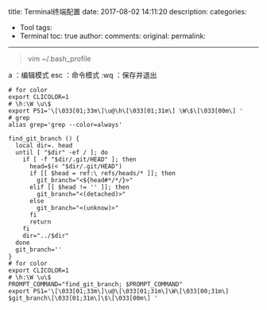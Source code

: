 title:  Terminal终端配置
date: 2017-08-02 14:11:20
description: 
categories:
- Tool
tags:
- Terminal
toc: true
author:
comments:
original:
permalink: 
---
> vim ~/.bash_profile

a ：编辑模式
esc ：命令模式
:wq ：保存并退出

<!-- more -->


```
# for color
export CLICOLOR=1
# \h:\W \u\$
export PS1='\[\033[01;33m\]\u@\h\[\033[01;31m\] \W\$\[\033[00m\] '
# grep
alias grep='grep --color=always'
```

```
find_git_branch () {
  local dir=. head
  until [ "$dir" -ef / ]; do
    if [ -f "$dir/.git/HEAD" ]; then
      head=$(< "$dir/.git/HEAD")
      if [[ $head = ref:\ refs/heads/* ]]; then
        git_branch="<${head#*/*/}>"
      elif [[ $head != '' ]]; then
        git_branch="<(detached)>"
      else
        git_branch="<(unknow)>"
      fi  
      return
    fi  
    dir="../$dir"
  done
  git_branch=''
}
# for color
export CLICOLOR=1
# \h:\W \u\$
PROMPT_COMMAND="find_git_branch; $PROMPT_COMMAND"
export PS1='\[\033[01;33m\]\u@\[\033[01;31m\]\W\[\033[00;31m\] $git_branch\[\033[01;31m\]\$\[\033[00m\] '
```




